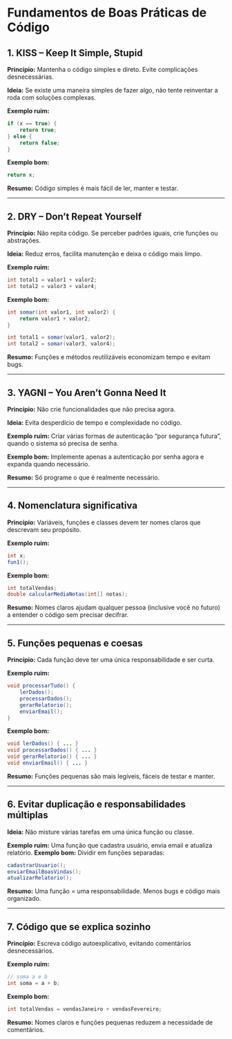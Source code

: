 # Fundamentos de Boas Práticas de Código

## 1. KISS – Keep It Simple, Stupid

**Princípio:** Mantenha o código simples e direto. Evite complicações desnecessárias.

**Ideia:** Se existe uma maneira simples de fazer algo, não tente reinventar a roda com soluções complexas.

**Exemplo ruim:**

```java
if (x == true) {
    return true;
} else {
    return false;
}
```

**Exemplo bom:**

```java
return x;
```

**Resumo:** Código simples é mais fácil de ler, manter e testar.

---

## 2. DRY – Don’t Repeat Yourself

**Princípio:** Não repita código. Se perceber padrões iguais, crie funções ou abstrações.

**Ideia:** Reduz erros, facilita manutenção e deixa o código mais limpo.

**Exemplo ruim:**

```java
int total1 = valor1 + valor2;
int total2 = valor3 + valor4;
```

**Exemplo bom:**

```java
int somar(int valor1, int valor2) {
    return valor1 + valor2;
}

int total1 = somar(valor1, valor2);
int total2 = somar(valor3, valor4);
```

**Resumo:** Funções e métodos reutilizáveis economizam tempo e evitam bugs.

---

## 3. YAGNI – You Aren’t Gonna Need It

**Princípio:** Não crie funcionalidades que não precisa agora.

**Ideia:** Evita desperdício de tempo e complexidade no código.

**Exemplo ruim:** Criar várias formas de autenticação “por segurança futura”, quando o sistema só precisa de senha.

**Exemplo bom:** Implemente apenas a autenticação por senha agora e expanda quando necessário.

**Resumo:** Só programe o que é realmente necessário.

---

## 4. Nomenclatura significativa

**Princípio:** Variáveis, funções e classes devem ter nomes claros que descrevam seu propósito.

**Exemplo ruim:**

```java
int x;
fun1();
```

**Exemplo bom:**

```java
int totalVendas;
double calcularMediaNotas(int[] notas);
```

**Resumo:** Nomes claros ajudam qualquer pessoa (inclusive você no futuro) a entender o código sem precisar decifrar.

---

## 5. Funções pequenas e coesas

**Princípio:** Cada função deve ter uma única responsabilidade e ser curta.

**Exemplo ruim:**

```java
void processarTudo() {
    lerDados();
    processarDados();
    gerarRelatorio();
    enviarEmail();
}
```

**Exemplo bom:**

```java
void lerDados() { ... }
void processarDados() { ... }
void gerarRelatorio() { ... }
void enviarEmail() { ... }
```

**Resumo:** Funções pequenas são mais legíveis, fáceis de testar e manter.

---

## 6. Evitar duplicação e responsabilidades múltiplas

**Ideia:** Não misture várias tarefas em uma única função ou classe.

**Exemplo ruim:** Uma função que cadastra usuário, envia email e atualiza relatório.
**Exemplo bom:** Dividir em funções separadas:

```java
cadastrarUsuario();
enviarEmailBoasVindas();
atualizarRelatorio();
```

**Resumo:** Uma função = uma responsabilidade. Menos bugs e código mais organizado.

---

## 7. Código que se explica sozinho

**Princípio:** Escreva código autoexplicativo, evitando comentários desnecessários.

**Exemplo ruim:**

```java
// soma a e b
int soma = a + b;
```

**Exemplo bom:**

```java
int totalVendas = vendasJaneiro + vendasFevereiro;
```

**Resumo:** Nomes claros e funções pequenas reduzem a necessidade de comentários.
